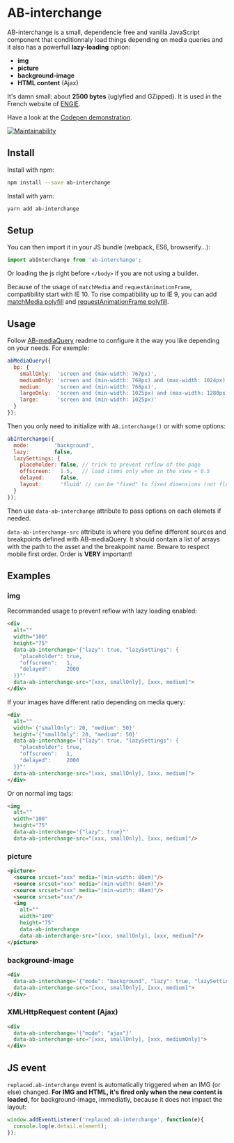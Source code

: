 # AB-interchange

AB-interchange is a small, dependencie free and vanilla JavaScript component that conditionnaly load things depending on media queries and it also has a powerfull **lazy-loading** option:

- **img**
- **picture**
- **background-image**
- **HTML content** (Ajax)

It's damn small: about **2500 bytes** (uglyfied and GZipped). It is used in the French website of [ENGIE](https://particuliers.engie.fr).

Have a look at the [Codepen demonstration](https://codepen.io/lordfpx/pen/jApqLW).

[![Maintainability](https://api.codeclimate.com/v1/badges/85a4444c8e573ae62a49/maintainability)](https://codeclimate.com/github/lordfpx/AB-interchange/maintainability)


## Install

Install with npm:
```bash
npm install --save ab-interchange
````

Install with yarn:
```bash
yarn add ab-interchange
```


## Setup

You can then import it in your JS bundle (webpack, ES6, browserify...):
```js
import abInterchange from 'ab-interchange';
```

Or loading the js right before `</body>` if you are not using a builder.

Because of the usage of `matchMedia` and `requestAnimationFrame`, compatibility start with IE 10. To rise compatibility up to IE 9, you can add [matchMedia polyfill](https://github.com/paulirish/matchMedia.js/) and [requestAnimationFrame polyfill](https://gist.github.com/paulirish/1579671).


## Usage

Follow [AB-mediaQuery](https://www.npmjs.com/package/ab-mediaquery) readme to configure it the way you like depending on your needs. For exemple:

```js
abMediaQuery({
  bp: {
    smallOnly:  'screen and (max-width: 767px)',
    mediumOnly: 'screen and (min-width: 768px) and (max-width: 1024px)',
    medium:     'screen and (min-width: 768px)',
    largeOnly:  'screen and (min-width: 1025px) and (max-width: 1280px)',
    large:      'screen and (min-width: 1025px)'
  }
});
```

Then you only need to initialize with `AB.interchange()` or with some options:

```js
abInterchange({
  mode:        'background',
  lazy:        false,
  lazySettings: {
    placeholder: false, // trick to prevent reflow of the page
    offscreen:   1.5,   // load items only when in the view + 0.5
    delayed:     false,
    layout:      'fluid' // can be "fixed" to fixed dimensions (not fluid)
  }
});
```

Then use `data-ab-interchange` attribute to pass options on each elemets if needed.

`data-ab-interchange-src` attribute is where you define different sources and breakpoints defined with AB-mediaQuery.
It should contain a list of arrays with the path to the asset and the breakpoint name. Beware to respect mobile first order. Order is **VERY** important!



## Examples

### **img**

Recommanded usage to prevent reflow with lazy loading enabled:
```html
<div
  alt=""
  width="100"
  height="75"
  data-ab-interchange='{"lazy": true, "lazySettings": {
    "placeholder": true,
    "offscreen":   1,
    "delayed":     2000
  }}"'
  data-ab-interchange-src="[xxx, smallOnly], [xxx, medium]">
</div>
```
If your images have different ratio depending on media query:
```html
<div
  alt=""
  width='{"smallOnly": 20, "medium": 50}'
  height='{"smallOnly": 20, "medium": 50}'
  data-ab-interchange='{"lazy": true, "lazySettings": {
    "placeholder": true,
    "offscreen":   1,
    "delayed":     2000
  }}"'
  data-ab-interchange-src="[xxx, smallOnly], [xxx, medium]">
</div>
```

Or on normal img tags:
```html
<img
  alt=""
  width="100"
  height="75"
  data-ab-interchange='{"lazy": true}"'
  data-ab-interchange-src="[xxx, smallOnly], [xxx, medium]"/>
```

### **picture**

```html
<picture>
  <source srcset="xxx" media="(min-width: 80em)"/>
  <source srcset="xxx" media="(min-width: 64em)"/>
  <source srcset="xxx" media="(min-width: 48em)"/>
  <source srcset="xxx"/>
  <img
    alt=""
    width="100"
    height="75"
    data-ab-interchange
    data-ab-interchange-src="[xxx, smallOnly], [xxx, medium]"/>
</picture>
```


### **background-image**

```html
<div
  data-ab-interchange='{"mode": "background", "lazy": true, "lazySettings": {"offscreen": 1.5}"}'
  data-ab-interchange-src="[xxx, smallOnly], [xxx, medium]">
</div>
```


### **XMLHttpRequest content (Ajax)**

```html
<div
  data-ab-interchange='{"mode": "ajax"}'
  data-ab-interchange-src="[xxx, smallOnly], [xxx, mediumOnly]">
</div>
```


## JS event
`replaced.ab-interchange` event is automatically triggered when an IMG (or else) changed. **For IMG and HTML, it's fired only when the new content is loaded**, for background-image, immediatly, because it does not impact the layout:

```js
window.addEventListener('replaced.ab-interchange', function(e){
  console.log(e.detail.element);
});
```
